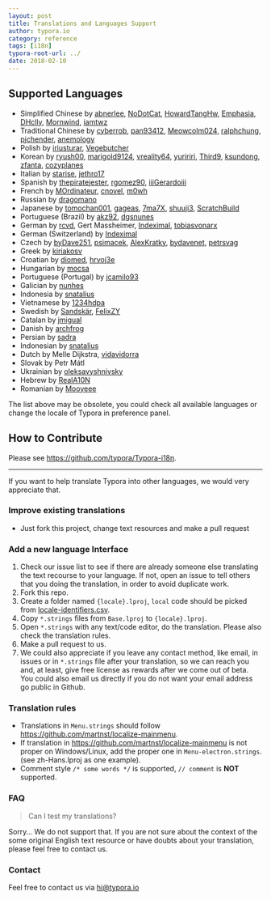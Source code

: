 ```yaml
---
layout: post
title: Translations and Languages Support
author: typora.io
category: reference
tags: [i18n]
typora-root-url: ../
date: 2018-02-10
---
```


## Supported Languages

- Simplified Chinese by [abnerlee](https://github.com/abnerlee), [NoDotCat](https://github.com/NoDotCat), [HowardTangHw](https://github.com/HowardTangHw),  [Emphasia](https://github.com/Emphasia), [DHclly](https://github.com/DHclly), [Mornwind](https://github.com/Mornwind), [iamtwz](https://github.com/iamtwz)
- Traditional Chinese by [cyberrob](https://github.com/cyberrob), [pan93412](https://github.com/pan93412), [Meowcolm024](https://github.com/Meowcolm024), [ralphchung](https://github.com/ralphchung), [pjchender](https://github.com/pjchender), [anemology](https://github.com/anemology)
- Polish by  [iriusturar](https://github.com/iriusturar), [Vegebutcher](https://github.com/Vegebutcher)
- Korean by  [ryush00](https://github.com/ryush00),  [marigold9124](https://github.com/marigold9124), [vreality64](https://github.com/vreality64), [yuririri](https://github.com/yuririri), [Third9](https://github.com/Third9), [ksundong](https://github.com/ksundong), [zfanta](https://github.com/zfanta), [cozyplanes](https://github.com/cozyplanes)
- Italian by  [starise](https://github.com/starise), [jethro17](https://github.com/jethro17) 
- Spanish by  [thepiratejester](https://github.com/thepiratejester), [rgomez90](https://github.com/rgomez90), [iiiGerardoiii](https://github.com/iiiGerardoiii)
- French by [MOrdinateur](https://github.comMOrdinateur), [cnovel](https://github.com/cnovel), [m0wh](https://github.com/m0wh)
- Russian by [dragomano](https://github.com/dragomano)
- Japanese by [tomochan001](https://github.com/tomochan001), [gageas](https://github.com/gageas), [7ma7X](https://github.com/7ma7X), [shuuji3](https://github.com/shuuji3), [ScratchBuild](https://github.com/ScratchBuild)
- Portuguese (Brazil) by [akz92](https://github.com/akz92), [dgsnunes](https://github.com/dgsnunes) 
- German by [rcvd](https://github.com/rcvd), Gert Massheimer, [Indeximal](https://github.com/Indeximal), [tobiasvonarx](https://github.com/tobiasvonarx) 
- German (Switzerland) by [Indeximal](https://github.com/Indeximal)
- Czech by [byDave251](https://github.com/byDave251), [psimacek](https://github.com/byDave251), [AlexKratky](https://github.com/AlexKratky), [bydavenet](https://github.com/bydavenet), [petrsvag](https://github.com/petrsvag)
- Greek by [kiriakosv](https://github.com/kiriakosv)
- Croatian by [diomed](https://github.com/diomed), [hrvoj3e](https://github.com/hrvoj3e)
- Hungarian by [mocsa](https://github.com/mocsa)
- Portuguese (Portugal) by [jcamilo93](https://github.com/jcamilo93)
- Galician by [nunhes](https://github.com/nunhes)
- Indonesia by [snatalius](https://github.com/snatalius)
- Vietnamese by [1234hdpa](https://github.com/1234hdpa)
- Swedish by [Sandskär](https://github.com/passar), [FelixZY](https://github.com/FelixZY)
- Catalan by [jmigual](https://github.com/jmigual)
- Danish by [archfrog](https://github.com/archfrog)
- Persian by [sadra](https://github.com/sadra)
- Indonesian by [snatalius](https://github.com/snatalius)
- Dutch by Melle Dijkstra, [vidavidorra](https://github.com/vidavidorra)
- Slovak by Petr Mátl
- Ukrainian by [oleksavyshnivsky](https://github.com/oleksavyshnivsky)
- Hebrew by [RealA10N](https://github.com/RealA10N)
- Romanian by [Mooyeee](https://github.com/Mooyeee)

The list above may be obsolete, you could check all available languages or change the locale of Typora in preference panel.

## How to Contribute

Please see <https://github.com/typora/Typora-i18n>.

---

If you want to help translate Typora into other languages, we would very appreciate that.

### Improve existing translations

+ Just fork this project, change text resources and make a pull request

### Add a new language Interface

1. Check our issue list to see if there are already someone else translating the text recourse to your language. If not, open an issue to tell others that you doing the translation, in order to avoid duplicate work.
2. Fork this repo.
3. Create a folder named `{locale}.lproj`, `local` code should be picked from [locale-identifiers.csv](https://github.com/typora/Typora-i18n/blob/master/locale-identifiers.csv).
4. Copy `*.strings` files from `Base.lproj` to `{locale}.lproj`.
5. Open `*.strings` with any text/code editor, do the translation. Please also check the translation rules.
6. Make a pull request to us.
7. We could also appreciate if you leave any contact method, like email, in issues or in `*.strings` file after your translation, so we can reach you and, at least, give free license as rewards after we come out of beta. You could also email us directly if you do not want your email address go public in Github.

### Translation rules

+ Translations in `Menu.strings` should follow <https://github.com/martnst/localize-mainmenu>.
+ If translation in <https://github.com/martnst/localize-mainmenu> is not proper on Windows/Linux, add the proper one in `Menu-electron.strings`. (see zh-Hans.lproj as one example).
+ Comment style `/* some words */` is supported, `// comment` is **NOT** supported.

### FAQ

> Can I test my translations?

Sorry… We do not support that. If you are not sure about the context of the some original English text resource or have doubts about your translation, please feel free to contact us.

### Contact

Feel free to contact us via [hi@typora.io](mailto:hi@typora.io)
